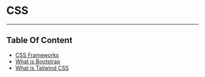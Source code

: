 # CSS

---

## Table Of Content

- [CSS Frameworks](./cssFramerorks.md)
- [What is Bootstrap](./bootstrap.md)
- [What is Tailwind CSS](./tailwindcss.md)